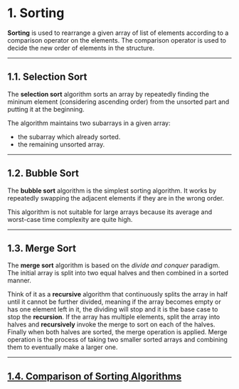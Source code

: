# 1. Sorting

**Sorting** is used to rearrange a given array of list of elements according to a comparison operator on the elements. The comparison operator is used to decide the new order of elements in the structure.

---

## 1.1. Selection Sort

The **selection sort** algorithm sorts an array by repeatedly finding the mininum element (considering ascending order) from the unsorted part and putting it at the beginning.

The algorithm maintains two subarrays in a given array:

- the subarray which already sorted.
- the remaining unsorted array.

---

## 1.2. Bubble Sort

The **bubble sort** algorithm is the simplest sorting algorithm. It works by repeatedly swapping the adjacent elements if they are in the wrong order.

This algorithm is not suitable for large arrays because its average and worst-case time complexity are quite high.

---

## 1.3. Merge Sort

The **merge sort** algorithm is based on the _divide and conquer_ paradigm. The initial array is split into two equal halves and then combined in a sorted manner.

Think of it as a **recursive** algorithm that continuously splits the array in half until it cannot be further divided, meaning if the array becomes empty or has one element left in it, the dividing will stop and it is the base case to stop the **recursion**. If the array has multiple elements, split the array into halves and **recursively** invoke the merge to sort on each of the halves. Finally when both halves are sorted, the merge operation is applied. Merge operation is the process of taking two smaller sorted arrays and combining them to eventually make a larger one.

---

## [1.4. Comparison of Sorting Algorithms](https://www.cs.usfca.edu/~galles/visualization/ComparisonSort.html)
